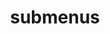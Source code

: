 ---
layout: page
title: submenus
nav: true
nav_order: 5
dropdown: true
children:
    - title: repositories
      permalink: /repositories/
    - title: divider
---